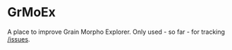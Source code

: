 # GrMoEx
A place to improve Grain Morpho Explorer.
Only used - so far - for tracking [/issues](https://github.com/vbonhomme/GrMoEx/issues).
